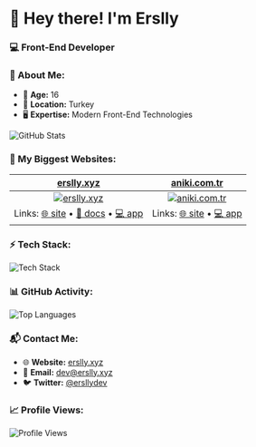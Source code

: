 # 👋 Hey there! I'm Erslly

### 💻 Front-End Developer

### 📌 About Me:
- 🎂 **Age:** 16  
- 📍 **Location:** Turkey  
- 🖥️ **Expertise:** Modern Front-End Technologies

![GitHub Stats](https://github-readme-stats.vercel.app/api?username=erslly&show_icons=true&theme=tokyonight)

### 🚀 My Biggest Websites:

| [erslly.xyz](https://erslly.xyz) | [aniki.com.tr](https://aniki.com.tr) |
|:-:|:-:|
| [![erslly.xyz](https://p.erslly.xyz/erslly%20.png)](https://erslly.xyz) | [![aniki.com.tr](https://p.erslly.xyz/aniki-ekran.png)](https://aniki.com.tr) |
| Links: [🌐 site](https://erslly.xyz) • [📝 docs](https://docs.erslly.xyz) • [💻 app](https://app.erslly.xyz) | Links: [🌐 site](https://aniki.com.tr) • [💻 app](https://app.aniki.com.tr) |

### ⚡ Tech Stack:
![Tech Stack](https://skillicons.dev/icons?i=js,html,css,ts,react,nextjs,nodejs,express,tailwind,mongodb,git,github,pnpm,vscode,vercel,bootstrap)

### 📊 GitHub Activity:
![Top Languages](https://github-readme-stats.vercel.app/api/top-langs/?username=erslly&layout=compact&theme=tokyonight)

### 📬 Contact Me:
- 🌐 **Website:** [erslly.xyz](https://erslly.xyz)  
- 📧 **Email:** [dev@erslly.xyz](mailto:dev@erslly.xyz)  
- 🐦 **Twitter:** [@ersllydev](https://x.com/ersllydev)  

### 📈 Profile Views:
![Profile Views](https://count.getloli.com/get/@erslly?theme=rule34)
